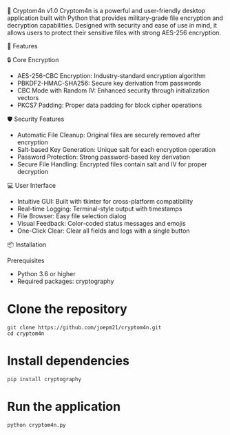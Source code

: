 🔐 Cryptom4n v1.0
Cryptom4n is a powerful and user-friendly desktop application built with Python that provides military-grade file encryption and decryption capabilities. Designed with security and ease of use in mind, it allows users to protect their sensitive files with strong AES-256 encryption.

🚀 Features

🔒 Core Encryption

 - AES-256-CBC Encryption: Industry-standard encryption algorithm
 - PBKDF2-HMAC-SHA256: Secure key derivation from passwords
 - CBC Mode with Random IV: Enhanced security through initialization vectors
 - PKCS7 Padding: Proper data padding for block cipher operations

🛡️ Security Features
 
 - Automatic File Cleanup: Original files are securely removed after encryption
 - Salt-based Key Generation: Unique salt for each encryption operation
 - Password Protection: Strong password-based key derivation
 - Secure File Handling: Encrypted files contain salt and IV for proper decryption

💻 User Interface

 - Intuitive GUI: Built with tkinter for cross-platform compatibility
 - Real-time Logging: Terminal-style output with timestamps
 - File Browser: Easy file selection dialog
 - Visual Feedback: Color-coded status messages and emojis
 - One-Click Clear: Clear all fields and logs with a single button

📦 Installation

Prerequisites

 - Python 3.6 or higher
 - Required packages: cryptography

# Clone the repository
    git clone https://github.com/joepm21/cryptom4n.git
    cd cryptom4n

# Install dependencies
    pip install cryptography

# Run the application
    python cryptom4n.py
